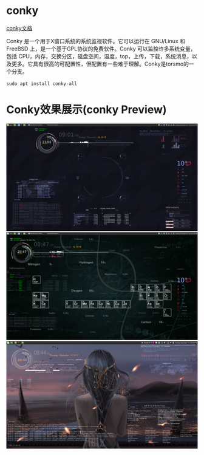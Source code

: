 # **conky**

[conky文档](http://conky.sourceforge.net/docs.html)

Conky 是一个用于X窗口系统的系统监视软件。它可以运行在 GNU/Linux 和 FreeBSD 上，是一个基于GPL协议的免费软件。Conky 可以监控许多系统变量，包括 CPU，内存，交换分区，磁盘空间，温度，top，上传，下载，系统消息，以及更多。它具有很高的可配置性，但配置有一些难于理解。Conky是torsmo的一个分支。
```
sudo apt install conky-all
```

# Conky效果展示(conky Preview)

![conky1_1](resources/conky1_1.png)
![conky2_1](resources/conky2_1.png)
![conky2_1](resources/conky4.png)
